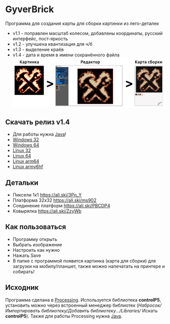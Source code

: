 # GyverBrick
Программа для создания карты для сборки картинки из лего-деталек 
- v1.1 - поправлен масштаб колесом, добавлены координаты, русский интерфейс, пост-яркость
- v1.2 - улучшена квантизация для ч/б
- v1.3 - выделение краёв
- v1.4 - дата и время в имени сохранённого файла
![Logo](/gyverbrick.png)

## Скачать релиз v1.4
- Для работы нужна [Java](https://www.java.com/ru/download/)! 
- [Windows 32](https://github.com/AlexGyver/GyverBrick/releases/download/1.4/application.windows32.zip)
- [Windows 64](https://github.com/AlexGyver/GyverBrick/releases/download/1.4/application.windows64.zip)
- [Linux 32](https://github.com/AlexGyver/GyverBrick/releases/download/1.4/application.linux32.zip)
- [Linux 64](https://github.com/AlexGyver/GyverBrick/releases/download/1.4/application.linux64.zip)
- [Linux arm64](https://github.com/AlexGyver/GyverBrick/releases/download/1.4/application.linux-arm64.zip)
- [Linux armv6hf](https://github.com/AlexGyver/GyverBrick/releases/download/1.4/application.linux-armv6hf.zip)

## Детальки
* Пиксели 1х1 https://ali.ski/3Pn_Y
* Платформа 32х32 https://ali.ski/ms902
* Соединение платформ https://ali.ski/PBCDP4
* Ковырялка https://ali.ski/ZzyWb

## Как пользоваться
* Программу открыть
* Выбрать изображение
* Настроить как нужно
* Нажать Save
* В папке с программой появится картинка (карта для сборки) для загрузки на мобилу/планшет, также можно напечатать на принтере и собирать!

## Исходник
Программа сделана в [Processing](https://processing.org/). Используется библиотека **controlP5**, установить можно через встроенный менеджер библиотек (*Набросок/Импортировать библиотеку/Добавить библиотеку.../Libraries/* Искать **controlP5**). Также для работы Processing нужна [Java](https://www.java.com/ru/download/).
